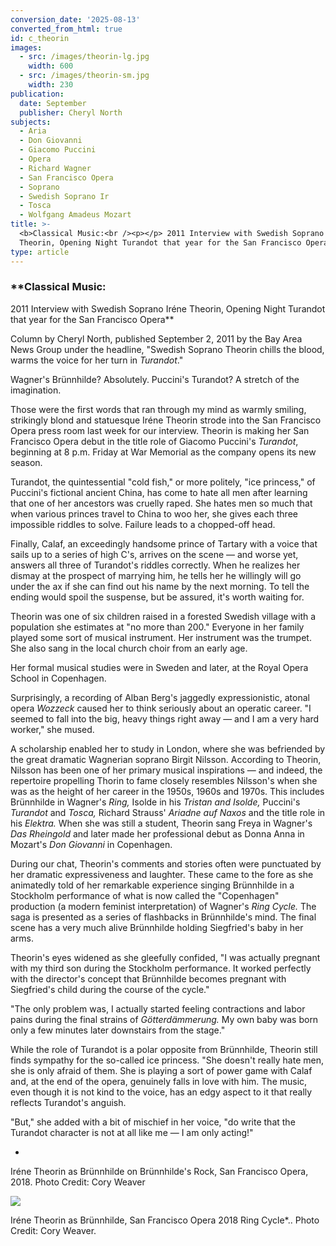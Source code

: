 ```yaml
---
conversion_date: '2025-08-13'
converted_from_html: true
id: c_theorin
images:
  - src: /images/theorin-lg.jpg
    width: 600
  - src: /images/theorin-sm.jpg
    width: 230
publication:
  date: September
  publisher: Cheryl North
subjects:
  - Aria
  - Don Giovanni
  - Giacomo Puccini
  - Opera
  - Richard Wagner
  - San Francisco Opera
  - Soprano
  - Swedish Soprano Ir
  - Tosca
  - Wolfgang Amadeus Mozart
title: >-
  <b>Classical Music:<br /><p></p> 2011 Interview with Swedish Soprano Iréne
  Theorin, Opening Night Turandot that year for the San Francisco Opera</b>
type: article
---
```


### **Classical Music:

 2011 Interview with Swedish Soprano Iréne Theorin, Opening Night Turandot that year for the San Francisco Opera**

Column by Cheryl North, published September 2, 2011 by the Bay Area News Group under the headline, "Swedish Soprano Theorin chills the blood, warms the voice for her turn in *Turandot*."

Wagner's Brünnhilde? Absolutely. Puccini's Turandot? A stretch of the imagination.

Those were the first words that ran through my mind as warmly smiling, strikingly blond and statuesque Iréne Theorin strode into the San Francisco Opera press room last week for our interview. Theorin is making her San Francisco Opera debut in the title role of Giacomo Puccini's *Turandot*, beginning at 8 p.m. Friday at War Memorial as the company opens its new season.

Turandot, the quintessential "cold fish," or more politely, "ice princess," of Puccini's fictional ancient China, has come to hate all men after learning that one of her ancestors was cruelly raped. She hates men so much that when various princes travel to China to woo her, she gives each three impossible riddles to solve. Failure leads to a chopped-off head.

Finally, Calaf, an exceedingly handsome prince of Tartary with a voice that sails up to a series of high C's, arrives on the scene — and worse yet, answers all three of Turandot's riddles correctly. When he realizes her dismay at the prospect of marrying him, he tells her he willingly will go under the ax if she can find out his name by the next morning. To tell the ending would spoil the suspense, but be assured, it's worth waiting for.

Theorin was one of six children raised in a forested Swedish village with a population she estimates at "no more than 200." Everyone in her family played some sort of musical instrument. Her instrument was the trumpet. She also sang in the local church choir from an early age.

Her formal musical studies were in Sweden and later, at the Royal Opera School in Copenhagen.

Surprisingly, a recording of Alban Berg's jaggedly expressionistic, atonal opera *Wozzeck* caused her to think seriously about an operatic career. "I seemed to fall into the big, heavy things right away — and I am a very hard worker," she mused.

A scholarship enabled her to study in London, where she was befriended by the great dramatic Wagnerian soprano Birgit Nilsson. According to Theorin, Nilsson has been one of her primary musical inspirations — and indeed, the repertoire propelling Thorin to fame closely resembles Nilsson's when she was as the height of her career in the 1950s, 1960s and 1970s. This includes Brünnhilde in Wagner's *Ring,* Isolde in his *Tristan and Isolde,* Puccini's *Turandot* and *Tosca,* Richard Strauss' *Ariadne auf Naxos* and the title role in his *Elektra.* When she was still a student, Theorin sang Freya in Wagner's *Das Rheingold* and later made her professional debut as Donna Anna in Mozart's *Don Giovanni* in Copenhagen.

During our chat, Theorin's comments and stories often were punctuated by her dramatic expressiveness and laughter. These came to the fore as she animatedly told of her remarkable experience singing Brünnhilde in a Stockholm performance of what is now called the "Copenhagen" production (a modern feminist interpretation) of Wagner's *Ring Cycle.* The saga is presented as a series of flashbacks in Brünnhilde's mind. The final scene has a very much alive Brünnhilde holding Siegfried's baby in her arms.

Theorin's eyes widened as she gleefully confided, "I was actually pregnant with my third son during the Stockholm performance. It worked perfectly with the director's concept that Brünnhilde becomes pregnant with Siegfried's child during the course of the cycle."

"The only problem was, I actually started feeling contractions and labor pains during the final strains of *Götterdämmerung.* My own baby was born only a few minutes later downstairs from the stage."

While the role of Turandot is a polar opposite from Brünnhilde, Theorin still finds sympathy for the so-called ice princess. "She doesn't really hate men, she is only afraid of them. She is playing a sort of power game with Calaf and, at the end of the opera, genuinely falls in love with him. The music, even though it is not kind to the voice, has an edgy aspect to it that really reflects Turandot's anguish.

"But," she added with a bit of mischief in her voice, "do write that the Turandot character is not at all like me — I am only acting!"

*

Iréne Theorin as Brünnhilde on Brünnhilde's Rock, San Francisco Opera, 2018. Photo Credit: Cory Weaver

![](/images/theorin-sm.jpg)

Iréne Theorin as Brünnhilde, San Francisco Opera 2018 Ring Cycle*.. Photo Credit: Cory Weaver.

